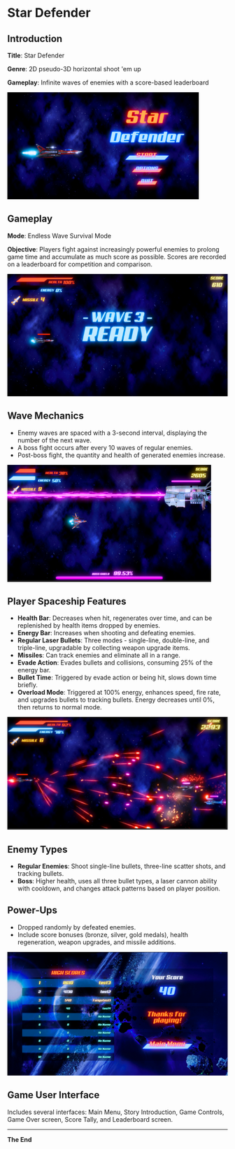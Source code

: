 # Star Defender

## Introduction

**Title**: Star Defender

**Genre**: 2D pseudo-3D horizontal shoot 'em up

**Gameplay**: Infinite waves of enemies with a score-based leaderboard

![Main Menu](images/main.png)

## Gameplay

**Mode**: Endless Wave Survival Mode

**Objective**: Players fight against increasingly powerful enemies to prolong game time and accumulate as much score as possible. Scores are recorded on a leaderboard for competition and comparison.

![Gameplay Wave](images/wave.png)

## Wave Mechanics

- Enemy waves are spaced with a 3-second interval, displaying the number of the next wave.
- A boss fight occurs after every 10 waves of regular enemies.
- Post-boss fight, the quantity and health of generated enemies increase.

![Boss Fight](images/boss.png)

## Player Spaceship Features

- **Health Bar**: Decreases when hit, regenerates over time, and can be replenished by health items dropped by enemies.
- **Energy Bar**: Increases when shooting and defeating enemies.
- **Regular Laser Bullets**: Three modes - single-line, double-line, and triple-line, upgradable by collecting weapon upgrade items.
- **Missiles**: Can track enemies and eliminate all in a range.
- **Evade Action**: Evades bullets and collisions, consuming 25% of the energy bar.
- **Bullet Time**: Triggered by evade action or being hit, slows down time briefly.
- **Overload Mode**: Triggered at 100% energy, enhances speed, fire rate, and upgrades bullets to tracking bullets. Energy decreases until 0%, then returns to normal mode.

![Overload Mode](images/Overload.png)

## Enemy Types

- **Regular Enemies**: Shoot single-line bullets, three-line scatter shots, and tracking bullets.
- **Boss**: Higher health, uses all three bullet types, a laser cannon ability with cooldown, and changes attack patterns based on player position.

## Power-Ups

- Dropped randomly by defeated enemies.
- Include score bonuses (bronze, silver, gold medals), health regeneration, weapon upgrades, and missile additions.

![Power-Ups](images/score.png)

## Game User Interface

Includes several interfaces: Main Menu, Story Introduction, Game Controls, Game Over screen, Score Tally, and Leaderboard screen.

---

**The End**
